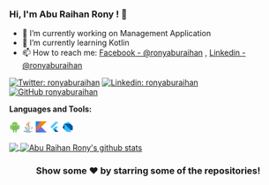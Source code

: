 ### Hi, I'm Abu Raihan Rony ! 👋
<!--
**ronyaburaihan/ronyaburaihan** is a ✨ _special_ ✨ repository because its `README.md` (this file) appears on your GitHub profile.

Here are some ideas to get you started:

- 🔭 I’m currently working on Management Application
- 🌱 I’m currently learning Kotlin
- 👯 I’m looking to collaborate on ...
- 🤔 I’m looking for help with ...
- 💬 Ask me about Java
- 📫 How to reach me: ...
- 😄 Pronouns: ...
- ⚡ Fun fact: ...
-->

- 🔭 I’m currently working on Management Application
- 🌱 I’m currently learning Kotlin
- 📫 How to reach me: [Facebook - @ronyaburaihan](https://facebook.com/ronyaburaihan) , [Linkedin - @ronyaburaihan](https://www.linkedin.com/in/ronyaburaihan/)

[![Twitter: ronyaburaihan](https://img.shields.io/twitter/follow/ronyaburaihan?style=social)](https://twitter.com/ronyaburaihan)
[![Linkedin: ronyaburaihan](https://img.shields.io/badge/-ronyaburaihan-blue?style=flat-square&logo=Linkedin&logoColor=white&link=https://www.linkedin.com/ronyaburaihan)](https://www.linkedin.com/in/ronyaburaihan/)
[![GitHub ronyaburaihan](https://img.shields.io/github/followers/ronyaburaihan?label=follow&style=social)](https://github.com/ronyaburaihan)


**Languages and Tools:**  

<code><img height="20" src="https://raw.githubusercontent.com/github/explore/80688e429a7d4ef2fca1e82350fe8e3517d3494d/topics/android/android.png"></code>
<code><img height="20" src="https://raw.githubusercontent.com/github/explore/80688e429a7d4ef2fca1e82350fe8e3517d3494d/topics/java/java.png"></code>
<code><img height="20" src="https://raw.githubusercontent.com/github/explore/80688e429a7d4ef2fca1e82350fe8e3517d3494d/topics/kotlin/kotlin.png"></code>
<code><img height="20" src="https://raw.githubusercontent.com/github/explore/80688e429a7d4ef2fca1e82350fe8e3517d3494d/topics/flutter/flutter.png"></code>
<code><img height="20" src="https://raw.githubusercontent.com/github/explore/80688e429a7d4ef2fca1e82350fe8e3517d3494d/topics/dart/dart.png"></code>

<a href="https://github.com/ronyaburaihan">
  <img align="center" src="https://github-readme-stats.vercel.app/api/top-langs/?username=ronyaburaihan&theme=light&layout=compact" />
</a>

<a href="https://github.com/ronyaburaihan">
 <img align="center" src="https://github-readme-stats.vercel.app/api?username=ronyaburaihan&show_icons=true&theme=light&line_height=27&count_private=true&hide=issues,contribs" alt="Abu Raihan Rony's github stats"/>
</a>

<div align="center">

### Show some ❤️ by starring some of the repositories!

</div>
